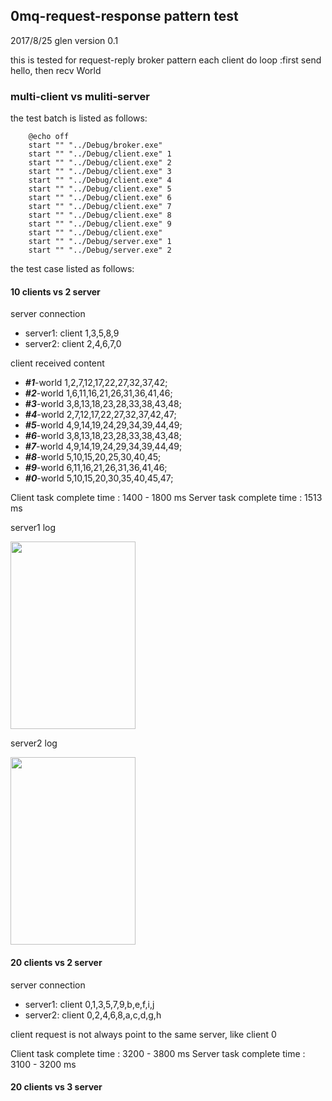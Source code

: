 ## 0mq-request-response pattern test ##
2017/8/25 glen version 0.1

this is tested for request-reply broker pattern
each client do loop :first send hello,  then recv World

### multi-client vs muliti-server ###

the test batch is listed as follows:

		@echo off
		start "" "../Debug/broker.exe"
		start "" "../Debug/client.exe" 1
		start "" "../Debug/client.exe" 2
		start "" "../Debug/client.exe" 3
		start "" "../Debug/client.exe" 4
		start "" "../Debug/client.exe" 5
		start "" "../Debug/client.exe" 6
		start "" "../Debug/client.exe" 7
		start "" "../Debug/client.exe" 8
		start "" "../Debug/client.exe" 9
		start "" "../Debug/client.exe"
		start "" "../Debug/server.exe" 1
		start "" "../Debug/server.exe" 2


the test case listed as follows:

#### 10 clients vs 2 server ####
server connection

+ server1: client 1,3,5,8,9
+ server2: client 2,4,6,7,0

client received content

+ ***#1***-world 1,2,7,12,17,22,27,32,37,42;
+ ***#2***-world 1,6,11,16,21,26,31,36,41,46;
+ ***#3***-world 3,8,13,18,23,28,33,38,43,48;
+ ***#4***-world 2,7,12,17,22,27,32,37,42,47;
+ ***#5***-world 4,9,14,19,24,29,34,39,44,49;
+ ***#6***-world 3,8,13,18,23,28,33,38,43,48;
+ ***#7***-world 4,9,14,19,24,29,34,39,44,49;
+ ***#8***-world 5,10,15,20,25,30,40,45;
+ ***#9***-world 6,11,16,21,26,31,36,41,46;
+ ***#0***-world 5,10,15,20,30,35,40,45,47;

Client task complete time : 1400 - 1800 ms
Server task complete time : 1513 ms

server1 log

<img src="Image/server1_client10.png" width=200 height=300>

server2 log

<img src="Image/server2_client10.png" width=200 height=300>

#### 20 clients vs 2 server ####
server connection

+ server1: client 0,1,3,5,7,9,b,e,f,i,j
+ server2: client 0,2,4,6,8,a,c,d,g,h

client request is not always point to the same server, like client 0

Client task complete time : 3200 - 3800 ms
Server task complete time : 3100 - 3200 ms

#### 20 clients vs 3 server ####
